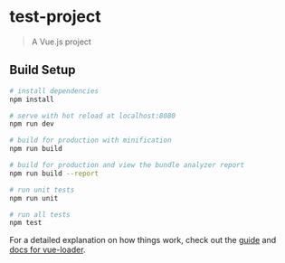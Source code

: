 # test-project

> A Vue.js project

## Build Setup


``` bash
# install dependencies
npm install

# serve with hot reload at localhost:8080
npm run dev

# build for production with minification
npm run build

# build for production and view the bundle analyzer report
npm run build --report

# run unit tests
npm run unit

# run all tests
npm test
```

For a detailed explanation on  how things work, check out the [guide](http://vuejs-templates.github.io/webpack/) and [docs for vue-loader](http://vuejs.github.io/vue-loader).
